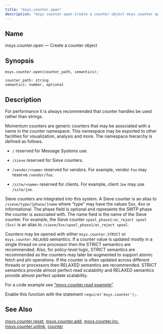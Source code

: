 ```yaml
---
title: "msys.counter.open"
description: "msys counter open Create a counter object msys counter open counter path semantics For performance it is always recommended that counter handles be used rather than strings Momentum counters are generic counters that may be associated with a name in the counter namespace This namespace may be exported to other..."
---
```


<a name="lua.ref.msys.counter.open"></a> 
## Name

msys.counter.open — Create a counter object

<a name="idp26406864"></a> 
## Synopsis

`msys.counter.open(counter_path, semantics);`

```
counter_path: string
semantics: number, optional
```
<a name="idp26409600"></a> 
## Description

For performance it is always recommended that counter handles be used rather than strings.

Momentum counters are generic counters that may be associated with a name in the counter namespace. This namespace may be exported to other facilities for visualization, analysis and more. The namespace hierarchy is defined as follows.

*   `/` reserved for Message Systems use.

*   `/sieve` reserved for Sieve counters.

*   `/vendor/<name>` reserved for vendors. For example, vendor `Foo` may reserve `/vendor/foo`.

*   `/site/<name>` reserved for clients. For example, client `Joe` may use `/site/joe`.

Sieve counters are integrated into this system. A Sieve counter is an alias to `/sieve/type/[phase/]name` where "type" may have the values 5xx, 4xx or informational. The phase field is optional and represents the SMTP phase the counter is associated with. The name field is the name of the Sieve counter. For example, the Sieve counter `spool_phase1:ec_reject spool (5xx)` is an alias to `/sieve/5xx/spool_phase1/ec_reject spool`.

Counters may be opened with either `msys.counter.STRICT` or `msys.counter.RELAXED` semantics. If a counter value is updated mostly in a single thread on one processor then the STRICT semantics are recommended. Also, for policy-level logic, STRICT semantics are recommended as the counters may later be augmented to support atomic fetch and phi operations. If the counter is often updated across different threads or processors then RELAXED semantics are recommended. STRICT semantics provide almost perfect read scalability and RELAXED semantics provide almost perfect update scalability.

For a code example see [“msys.counter.read example”](/momentum/3/3-reference/3-reference-lua-ref-msys-counter-read#lua.ref.msys.counter.read.example).

Enable this function with the statement `require('msys.counter');`.

<a name="idp26425680"></a> 
## See Also

[msys.counter.reset](/momentum/3/3-reference/3-reference-lua-ref-msys-counter-reset), [msys.counter.add](/momentum/3/3-reference/3-reference-lua-ref-msys-counter-add), [msys.counter.inc](/momentum/3/3-reference/3-reference-lua-ref-msys-counter-inc), [msys.counter.unlink](/momentum/3/3-reference/3-reference-lua-ref-msys-counter-unlink), [counter](/momentum/3/3-reference/3-reference-console-commands-counter)